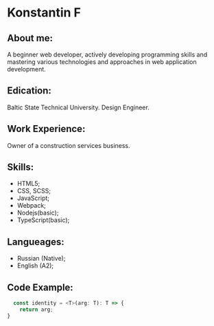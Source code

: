 
# Konstantin F

## About me: 
A beginner web developer, actively developing programming skills and mastering various technologies and approaches in web application development.

## Edication: 
Baltic State Technical University. Design Engineer.

## Work Experience:
Owner of a construction services business.

## Skills:

- HTML5;
- CSS, SCSS;
- JavaScript;
- Webpack;
- Nodejs(basic);
- TypeScript(basic);

## Langueages:

- Russian (Native);
- English (A2);

## Code Example: 

```typescript
  const identity = <T>(arg: T): T => {
    return arg;
}
